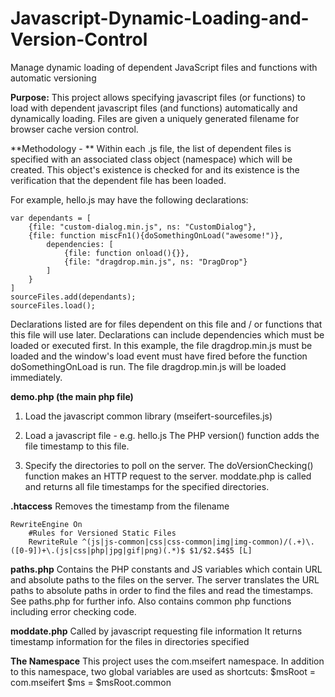 # Javascript-Dynamic-Loading-and-Version-Control
Manage dynamic loading of dependent JavaScript files and functions with automatic versioning

**Purpose:**
This project allows specifying javascript files (or functions) to load with dependent javascript files (and functions) automatically and dynamically loading. Files are given a uniquely generated filename for browser cache version control.

**Methodology - **
Within each .js file, the list of dependent files is specified with an associated class object (namespace) which will be created. This object's existence is checked for and its existence is the verification that the dependent file has been loaded.

For example, hello.js may have the following declarations:

    var dependants = [
        {file: "custom-dialog.min.js", ns: "CustomDialog"},
        {file: function miscFn1(){doSomethingOnLoad("awesome!")}, 
            dependencies: [
                {file: function onload(){}}, 
                {file: "dragdrop.min.js", ns: "DragDrop"}
            ]
        }
    ]
    sourceFiles.add(dependants);
    sourceFiles.load();

Declarations listed are for files dependent on this file and / or functions that this file will use later. Declarations can include dependencies which must be loaded or executed first. In this example, the file dragdrop.min.js must be loaded and the window's load event must have fired before the function doSomethingOnLoad is run. The file dragdrop.min.js will be loaded immediately.

**demo.php (the main php file)**
1) Load the javascript common library (mseifert-sourcefiles.js)
2) Load a javascript file - e.g. hello.js
The PHP version() function adds the file timestamp to this file.

    <script src="<?php echo version(STATIC_JS_COMMON, 'hello.js') ?>"></script>

3) Specify the directories to poll on the server. 
The doVersionChecking() function makes an HTTP request to the server.
moddate.php is called and returns all file timestamps for the specified directories.

    <script>
        sourceFiles.doVersionChecking([
            // specify url of directories to read modification timestamps for
            $ms.STATIC_JS_COMMON
        ]);
    </script>   

**.htaccess**
    Removes the timestamp from the filename

    RewriteEngine On
        #Rules for Versioned Static Files
        RewriteRule ^(js|js-common|css|css-common|img|img-common)/(.+)\.([0-9])+\.(js|css|php|jpg|gif|png)(.*)$ $1/$2.$4$5 [L]

**paths.php**
    Contains the PHP constants and JS variables which contain URL and absolute paths to the files on the server.
    The server translates the URL paths to absolute paths in order to find the files and read the timestamps. 
    See paths.php for further info.
    Also contains common php functions including error checking code.

**moddate.php**
    Called by javascript requesting file information
    It returns timestamp information for the files in directories specified

**The Namespace**
    This project uses the com.mseifert namespace. In addition to this namespace, two global variables are used as shortcuts:
    $msRoot = com.mseifert
    $ms = $msRoot.common
